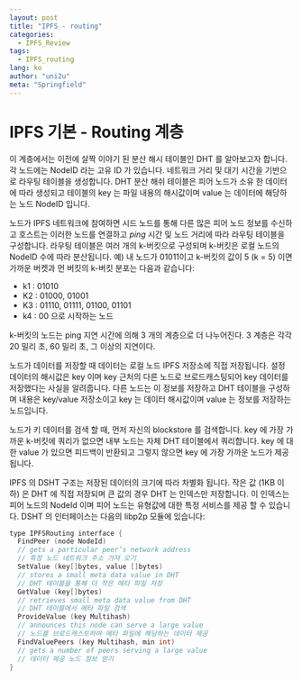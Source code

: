 ```yaml
---
layout: post
title: "IPFS - routing"
categories:
  - IPFS_Review
tags:
  - IPFS_routing
lang: ko
author: "uni2u"
meta: "Springfield"
---
```


# IPFS 기본 - Routing 계층

이 계층에서는 이전에 살짝 이야기 된 분산 해시 테이블인 DHT 를 알아보고자 합니다. 각 노드에는 NodeID 라는 고유 ID 가 있습니다. 네트워크 거리 및 대기 시간을 기반으로 라우팅 테이블을 생성합니다. DHT 분산 해쉬 테이블은 피어 노드가 소유 한 데이터에 따라 생성되고 테이블의 key 는 파일 내용의 해시값이며 value 는 데이터에 해당하는 노드 NodeID 입니다.

노드가 IPFS 네트워크에 참여하면 시드 노드를 통해 다른 많은 피어 노드 정보를 수신하고 호스트는 이러한 노드를 연결하고 _ping_ 시간 및 노드 거리에 따라 라우팅 테이블을 구성합니다. 라우팅 테이블은 여러 개의 k-버킷으로 구성되며 k-버킷은 로컬 노드의 NodeID 수에 따라 분산됩니다. 
예) 내 노드가 01011이고 k-버킷의 값이 5 (k = 5) 이면 가까운 버켓과 먼 버킷의 k-버킷 분포는 다음과 같습니다:

- k1 : 01010
- K2 : 01000, 01001
- K3 : 01110, 01111, 01100, 01101
- k4 : 00 으로 시작하는 노드

k-버킷의 노드는 ping 지연 시간에 의해 3 개의 계층으로 더 나누어진다. 3 계층은 각각 20 밀리 초, 60 밀리 초, 그 이상의 지연이다.

노드가 데이터를 저장할 때 데이터는 로컬 노드 IPFS 저장소에 직접 저장됩니다. 설정 데이터의 해시값은 key 이며 key 근처의 다른 노드로 브로드캐스팅되어 key 데이터를 저장했다는 사실을 알려줍니다. 다른 노드는 이 정보를 저장하고 DHT 테이블을 구성하며 내용은 key/value 저장소이고 key 는 데이터 해시값이며 value 는 정보를 저장하는 노드입니다.

노드가 키 데이터를 검색 할 때, 먼저 자신의 blockstore 를 검색합니다. key 에 가장 가까운 k-버킷에 쿼리가 없으면 내부 노드는 자체 DHT 테이블에서 쿼리합니다. key 에 대한 value 가 있으면 피드백이 반환되고 그렇지 않으면 key 에 가장 가까운 노드가 제공됩니다.

IPFS 의 DSHT 구조는 저장된 데이터의 크기에 따라 차별화 됩니다. 작은 값 (1KB 이하) 은 DHT 에 직접 저장되며 큰 값의 경우 DHT 는 인덱스만 저장합니다. 이 인덱스는 피어 노드의 NodeId 이며 피어 노드는 유형값에 대한 특정 서비스를 제공 할 수 있습니다. DSHT 의 인터페이스는 다음의 libp2p 모듈에 있습니다:

``` c++
type IPFSRouting interface {
  FindPeer (node NodeId)
  // gets a particular peer’s network address 
  // 특정 노드 네트워크 주소 가져 오기
  SetValue (key[]bytes, value []bytes)
  // stores a small meta data value in DHT 
  // DHT 테이블을 통해 더 작은 메타 파일 저장
  GetValue (key[]bytes)
  // retrieves small meta data value from DHT 
  // DHT 테이블에서 메타 파일 검색
  ProvideValue (key Multihash)
  // announces this node can serve a large value
  // 노드를 브로드캐스트하여 메타 파일에 해당하는 데이터 제공
  FindValuePeers (key Multihash, min int)
  // gets a number of peers serving a large value 
  // 데이터 제공 노드 정보 얻기
}
```
